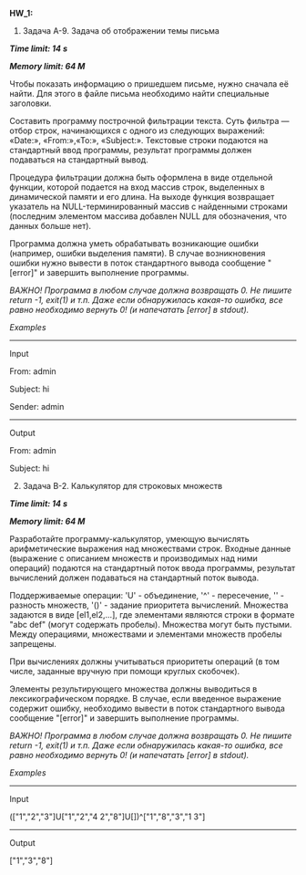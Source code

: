**HW_1:** 
1. Задача A-9. Задача об отображении темы письма

 ***Time limit:	14 s***

 ***Memory limit:	64 M***

 Чтобы показать информацию о пришедшем письме, нужно сначала её найти. 
 Для этого в файле письма необходимо найти специальные заголовки. 

 Составить программу построчной фильтрации текста.
 Суть фильтра — отбор строк, начинающихся с одного из следующих выражений: «Date:», «From:»,«To:», «Subject:».
 Текстовые строки подаются на стандартный ввод программы, результат программы должен подаваться на стандартный вывод.

 Процедура фильтрации должна быть оформлена в виде отдельной функции, которой подается на вход массив строк, выделенных в динамической памяти и его длина.
 На выходе функция возвращает указатель на NULL-терминированный массив с найденными строками (последним элементом массива добавлен NULL для обозначения, что данных больше нет).

 Программа должна уметь обрабатывать возникающие ошибки (например, ошибки выделения памяти). В случае возникновения ошибки нужно вывести в поток стандартного вывода сообщение "[error]" и завершить выполнение программы. 

 *ВАЖНО! Программа в любом случае должна возвращать 0. Не пишите return -1, exit(1) и т.п. Даже если обнаружилась какая-то ошибка, все равно необходимо вернуть 0! (и напечатать [error] в stdout).*

*Examples*
________
Input

From: admin

Subject: hi

Sender: admin
________
Output

From: admin

Subject: hi


2. Задача B-2. Калькулятор для строковых множеств

 ***Time limit:	14 s***

 ***Memory limit:	64 M***

 Разработайте программу-калькулятор, умеющую вычислять арифметические выражения над множествами строк.
 Входные данные (выражение с описанием множеств и производимых над ними операций) подаются на стандартный поток ввода программы, результат вычислений должен подаваться на стандартный поток вывода. 

 Поддерживаемые операции: 'U' - объединение, '^' - пересечение, '\' - разность множеств, '()' - задание приоритета вычислений.
 Множества задаются в виде [el1,el2,...], где элементами являются строки в формате "abc def" (могут содержать пробелы).
 Множества могут быть пустыми. Между операциями, множествами и элементами множеств пробелы запрещены.

 При вычислениях должны учитываться приоритеты операций (в том числе, заданные вручную при помощи круглых скобочек).

 Элементы результирующего множества должны выводиться в лексикографическом порядке.
 В случае, если введенное выражение содержит ошибку, необходимо вывести в поток стандартного вывода сообщение "[error]" и завершить выполнение программы. 

 *ВАЖНО! Программа в любом случае должна возвращать 0. Не пишите return -1, exit(1) и т.п. Даже если обнаружилась какая-то ошибка, все равно необходимо вернуть 0! (и напечатать [error] в stdout).*

*Examples*
________
Input

(["1","2","3"]U["1","2","4 2","8"]U[])^["1","8","3","1 3"]
________
Output

["1","3","8"]
